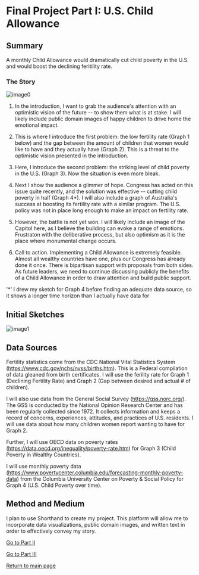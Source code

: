 # Final Project Part I: U.S. Child Allowance

## Summary

A monthly Child Allowance would dramatically cut child poverty in the U.S. and would boost the declining feritility rate.

### The Story

![image0](https://user-images.githubusercontent.com/61394509/153771147-fdba9676-5086-41cc-8fb9-3c20a5e30dbe.jpeg)

1. In the introduction, I want to grab the audience's attention with an optimistic vision of the future -- to show them what is at stake. I will likely include public domain images of happy children to drive home the emotional impact.

2. This is where I introduce the first problem: the low fertility rate (Graph 1 below) and the gap between the amount of children that women would like to have and they actually have (Graph 2). This is a threat to the optimistic vision presented in the introduction.

3. Here, I introduce the second problem: the striking level of child poverty in the U.S. (Graph 3). Now the situation is even more bleak.

4. Next I show the audience a glimmer of hope. Congress has acted on this issue quite recently, and the solution was effective -- cutting child poverty in half (Graph 4*). I will also include a graph of Australia's success at boosting its fertility rate with a similar program. The U.S. policy was not in place long enough to make an impact on fertility rate.

5. However, the battle is not yet won. I will likely include an image of the Capitol here, as I believe the building can evoke a range of emotions. Frustraton with the deliberative process, but also optimism as it is the place where monumental change occurs.

6. Call to action. Implementing a Child Allowance is extremely feasible. Almost all wealthy countries have one, plus our Congress has already done it once. There is bipartisan support with proposals from both sides. As future leaders, we need to continue discussing publicly the benefits of a Child Allowance in order to draw attention and build public support.

'*' I drew my sketch for Graph 4 before finding an adequate data source, so it shows a longer time horizon than I actually have data for

## Initial Sketches

![image1](https://user-images.githubusercontent.com/61394509/153771663-5396c12d-b8b2-4629-8dc8-d60b7c74088b.jpeg)

## Data Sources

Fertility statistics come from the CDC National Vital Statistics System (https://www.cdc.gov/nchs/nvss/births.htm). This is a Federal compilation of data gleaned from birth certificates. I will use the ferility rate for Graph 1 (Declining Fertility Rate) and Graph 2 (Gap between desired and actual # of children).

I will also use data from the General Social Survey (https://gss.norc.org/). The GSS is conducted by the National Opinion Research Center and has been regularly collected since 1972. It collects information and keeps a record of concerns, experiences, attitudes, and practices of U.S. residents. I will use data about how many children women report wanting to have for Graph 2.

Further, I will use OECD data on poverty rates (https://data.oecd.org/inequality/poverty-rate.htm) for Graph 3 (Child Poverty in Wealthy Countries).

I will use monthly poverty data (https://www.povertycenter.columbia.edu/forecasting-monthly-poverty-data) from the Columbia University Center on Poverty & Social Policy for Graph 4 (U.S. Child Poverty over time).

## Method and Medium

I plan to use Shorthand to create my project. This platform will allow me to incorporate data visualizations, public domain images, and written text in order to effectively convey my story.

[Go to Part II](/final_project_2.md)

[Go to Part III](/final_project_3.md)

[Return to main page](/README.md)
